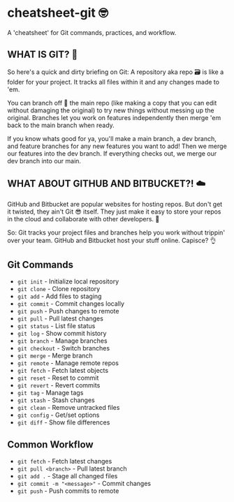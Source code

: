 # cheatsheet-git 🤓
A 'cheatsheet' for Git commands, practices, and workflow.

## WHAT IS GIT? 🤔
So here's a quick and dirty briefing on Git: A repository aka repo 🗃️ is like a folder for your project. It tracks all files within it and any changes made to 'em.

You can branch off 🍂 the main repo (like making a copy that you can edit without damaging the original) to try new things without messing up the original. Branches let you work on features independently then merge 'em back to the main branch when ready.

If you know whats good for ya, you'll make a main branch, a dev branch, and feature branches for any new features you want to add! Then we merge our features into the dev branch. If everything checks out, we merge our dev branch into our main.

## WHAT ABOUT GITHUB AND BITBUCKET?! ☁️
GitHub and Bitbucket are popular websites for hosting repos. But don't get it twisted, they ain't Git 😎 itself. They just make it easy to store your repos in the cloud and collaborate with other developers. 👥

So: Git tracks your project files and branches help you work without trippin' over your team. GitHub and Bitbucket host your stuff online. Capisce? 👌

## Git Commands

- `git init` - Initialize local repository
- `git clone` - Clone repository
- `git add` - Add files to staging  
- `git commit` - Commit changes locally
- `git push` - Push changes to remote
- `git pull` - Pull latest changes
- `git status` - List file status
- `git log` - Show commit history
- `git branch` - Manage branches
- `git checkout` - Switch branches
- `git merge` - Merge branch
- `git remote` - Manage remote repos
- `git fetch` - Fetch latest objects
- `git reset` - Reset to commit
- `git revert` - Revert commits
- `git tag` - Manage tags  
- `git stash` - Stash changes
- `git clean` - Remove untracked files
- `git config` - Get/set options
- `git diff` - Show file differences

## Common Workflow

- `git fetch` - Fetch latest changes
- `git pull <branch>` - Pull latest branch
- `git add .` - Stage all changed files 
- `git commit -m "<message>"` - Commit changes
- `git push` - Push commits to remote

